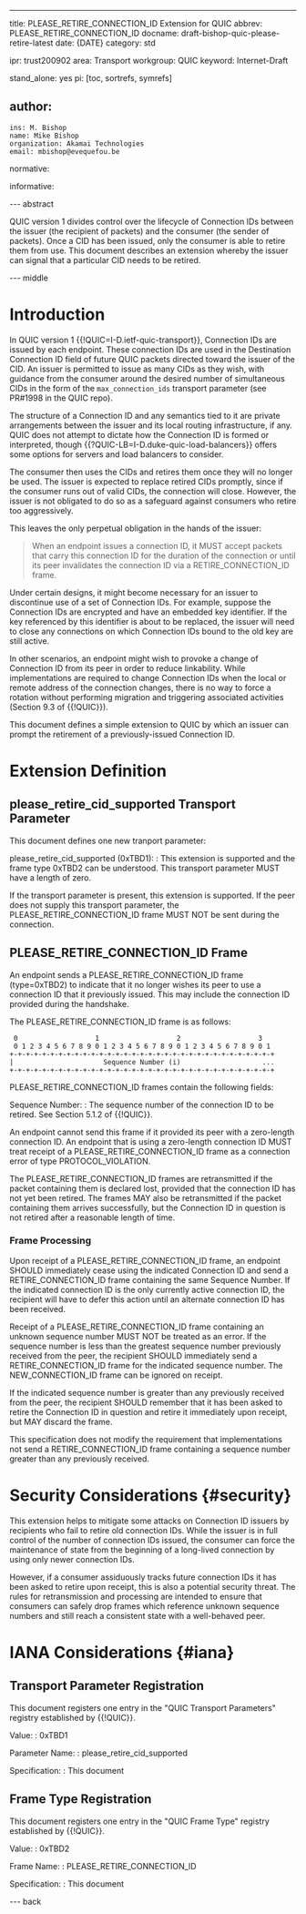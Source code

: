 ---
title: PLEASE_RETIRE_CONNECTION_ID Extension for QUIC
abbrev: PLEASE_RETIRE_CONNECTION_ID
docname: draft-bishop-quic-please-retire-latest
date: {DATE}
category: std

ipr: trust200902
area: Transport
workgroup: QUIC
keyword: Internet-Draft

stand_alone: yes
pi: [toc, sortrefs, symrefs]

author:
  -
    ins: M. Bishop
    name: Mike Bishop
    organization: Akamai Technologies
    email: mbishop@evequefou.be

normative:

informative:

--- abstract

QUIC version 1 divides control over the lifecycle of Connection IDs between the issuer
(the recipient of packets) and the consumer (the sender of packets).  Once a CID has been
issued, only the consumer is able to retire them from use.  This document describes an
extension whereby the issuer can signal that a particular CID needs to be retired.

--- middle

# Introduction

In QUIC version 1 {{!QUIC=I-D.ietf-quic-transport}}, Connection IDs are issued
by each endpoint.  These connection IDs are used in the Destination Connection
ID field of future QUIC packets directed toward the issuer of the CID.  An
issuer is permitted to issue as many CIDs as they wish, with guidance from the
consumer around the desired number of simultaneous CIDs in the form of the
`max_connection_ids` transport parameter (see PR#1998 in the QUIC repo).

The structure of a Connection ID and any semantics tied to it are private
arrangements between the issuer and its local routing infrastructure, if any.
QUIC does not attempt to dictate how the Connection ID is formed or interpreted,
though {{?QUIC-LB=I-D.duke-quic-load-balancers}} offers some options for
servers and load balancers to consider.

The consumer then uses the CIDs and retires them once they will no longer be used.
The issuer is expected to replace retired CIDs promptly, since if the consumer
runs out of valid CIDs, the connection will close.  However, the issuer is not
obligated to do so as a safeguard against consumers who retire too aggressively.

This leaves the only perpetual obligation in the hands of the issuer:

> When an endpoint issues a connection ID, it MUST accept packets that carry
> this connection ID for the duration of the connection or until its peer
> invalidates the connection ID via a RETIRE_CONNECTION_ID frame.

Under certain designs, it might become necessary for an issuer to discontinue
use of a set of Connection IDs.  For example, suppose the Connection IDs are
encrypted and have an embedded key identifier.  If the key referenced by this
identifier is about to be replaced, the issuer will need to close any
connections on which Connection IDs bound to the old key are still active.

In other scenarios, an endpoint might wish to provoke a change of Connection ID
from its peer in order to reduce linkability.  While implementations are required
to change Connection IDs when the local or remote address of the connection changes,
there is no way to force a rotation without performing migration and triggering
associated activities (Section 9.3 of {{!QUIC}}).

This document defines a simple extension to QUIC by which an issuer can prompt
the retirement of a previously-issued Connection ID.

# Extension Definition

## please_retire_cid_supported Transport Parameter

This document defines one new tranport parameter:

please_retire_cid_supported (0xTBD1):
: This extension is supported and the frame type 0xTBD2 can be understood.  This
  transport parameter MUST have a length of zero.

If the transport parameter is present, this extension is supported.  If the peer
does not supply this transport parameter, the PLEASE_RETIRE_CONNECTION_ID frame
MUST NOT be sent during the connection.

## PLEASE_RETIRE_CONNECTION_ID Frame

An endpoint sends a PLEASE_RETIRE_CONNECTION_ID frame (type=0xTBD2) to indicate
that it no longer wishes its peer to use a connection ID that it previously
issued. This may include the connection ID provided during the handshake.

The PLEASE_RETIRE_CONNECTION_ID frame is as follows:

~~~ drawing
 0                   1                   2                   3
 0 1 2 3 4 5 6 7 8 9 0 1 2 3 4 5 6 7 8 9 0 1 2 3 4 5 6 7 8 9 0 1
+-+-+-+-+-+-+-+-+-+-+-+-+-+-+-+-+-+-+-+-+-+-+-+-+-+-+-+-+-+-+-+-+
|                      Sequence Number (i)                    ...
+-+-+-+-+-+-+-+-+-+-+-+-+-+-+-+-+-+-+-+-+-+-+-+-+-+-+-+-+-+-+-+-+
~~~

PLEASE_RETIRE_CONNECTION_ID frames contain the following fields:

Sequence Number:
: The sequence number of the connection ID to be retired. See Section 5.1.2 of
  {{!QUIC}}.

An endpoint cannot send this frame if it provided its peer with a zero-length
connection ID. An endpoint that is using a zero-length connection ID MUST treat
receipt of a PLEASE_RETIRE_CONNECTION_ID frame as a connection error of type
PROTOCOL_VIOLATION.

The PLEASE_RETIRE_CONNECTION_ID frames are retransmitted if the packet
containing them is declared lost, provided that the connection ID has not yet
been retired.  The frames MAY also be retransmitted if the packet containing
them arrives successfully, but the Connection ID in question is not retired
after a reasonable length of time.

### Frame Processing

Upon receipt of a PLEASE_RETIRE_CONNECTION_ID frame, an endpoint SHOULD
immediately cease using the indicated Connection ID and send a
RETIRE_CONNECTION_ID frame containing the same Sequence Number.  If the
indicated connection ID is the only currently active connection ID, the
recipient will have to defer this action until an alternate connection ID has
been received.

Receipt of a PLEASE_RETIRE_CONNECTION_ID frame containing an unknown sequence
number MUST NOT be treated as an error. If the sequence number is less than the
greatest sequence number previously received from the peer, the recipient SHOULD
immediately send a RETIRE_CONNECTION_ID frame for the indicated sequence number.
The NEW_CONNECTION_ID frame can be ignored on receipt.

If the indicated sequence number is greater than any previously received from
the peer, the recipient SHOULD remember that it has been asked to retire the
Connection ID in question and retire it immediately upon receipt, but MAY
discard the frame.

This specification does not modify the requirement that implementations not send
a RETIRE_CONNECTION_ID frame containing a sequence number greater than any
previously received.

# Security Considerations {#security}

This extension helps to mitigate some attacks on Connection ID issuers by
recipients who fail to retire old connection IDs.  While the issuer is in full
control of the number of connection IDs issued, the consumer can force the
maintenance of state from the beginning of a long-lived connection by using only
newer connection IDs.

However, if a consumer assiduously tracks future connection IDs it has been
asked to retire upon receipt, this is also a potential security threat.  The
rules for retransmission and processing are intended to ensure that consumers
can safely drop frames which reference unknown sequence numbers and still reach
a consistent state with a well-behaved peer.

# IANA Considerations {#iana}

## Transport Parameter Registration

This document registers one entry in the "QUIC Transport Parameters" registry
established by {{!QUIC}}.

Value:
: 0xTBD1

Parameter Name:
: please_retire_cid_supported

Specification:
: This document

## Frame Type Registration

This document registers one entry in the "QUIC Frame Type" registry established by {{!QUIC}}.

Value:
: 0xTBD2

Frame Name:
: PLEASE_RETIRE_CONNECTION_ID

Specification:
: This document

--- back

